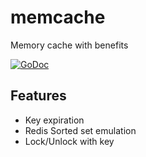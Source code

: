 # memcache
Memory cache with benefits

[![GoDoc](https://godoc.org/github.com/tb0hdan/memcache?status.svg)](https://godoc.org/github.com/tb0hdan/memcache)

## Features

- Key expiration
- Redis Sorted set emulation
- Lock/Unlock with key
